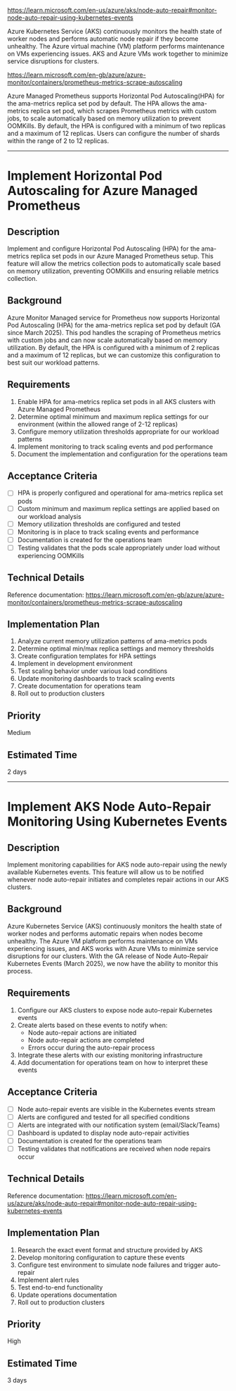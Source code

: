 https://learn.microsoft.com/en-us/azure/aks/node-auto-repair#monitor-node-auto-repair-using-kubernetes-events

Azure Kubernetes Service (AKS) continuously monitors the health state of worker nodes and performs automatic node repair if they become unhealthy. The Azure virtual machine (VM) platform performs maintenance on VMs experiencing issues. AKS and Azure VMs work together to minimize service disruptions for clusters.

https://learn.microsoft.com/en-gb/azure/azure-monitor/containers/prometheus-metrics-scrape-autoscaling

Azure Managed Prometheus supports Horizontal Pod Autoscaling(HPA) for the ama-metrics replica set pod by default. The HPA allows the ama-metrics replica set pod, which scrapes Prometheus metrics with custom jobs, to scale automatically based on memory utilization to prevent OOMKills. By default, the HPA is configured with a minimum of two replicas and a maximum of 12 replicas. Users can configure the number of shards within the range of 2 to 12 replicas.

---

# Implement Horizontal Pod Autoscaling for Azure Managed Prometheus

## Description
Implement and configure Horizontal Pod Autoscaling (HPA) for the ama-metrics replica set pods in our Azure Managed Prometheus setup. This feature will allow the metrics collection pods to automatically scale based on memory utilization, preventing OOMKills and ensuring reliable metrics collection.

## Background
Azure Monitor Managed service for Prometheus now supports Horizontal Pod Autoscaling (HPA) for the ama-metrics replica set pod by default (GA since March 2025). This pod handles the scraping of Prometheus metrics with custom jobs and can now scale automatically based on memory utilization. By default, the HPA is configured with a minimum of 2 replicas and a maximum of 12 replicas, but we can customize this configuration to best suit our workload patterns.

## Requirements
1. Enable HPA for ama-metrics replica set pods in all AKS clusters with Azure Managed Prometheus
2. Determine optimal minimum and maximum replica settings for our environment (within the allowed range of 2-12 replicas)
3. Configure memory utilization thresholds appropriate for our workload patterns
4. Implement monitoring to track scaling events and pod performance
5. Document the implementation and configuration for the operations team

## Acceptance Criteria
- [ ] HPA is properly configured and operational for ama-metrics replica set pods
- [ ] Custom minimum and maximum replica settings are applied based on our workload analysis
- [ ] Memory utilization thresholds are configured and tested
- [ ] Monitoring is in place to track scaling events and performance
- [ ] Documentation is created for the operations team
- [ ] Testing validates that the pods scale appropriately under load without experiencing OOMKills

## Technical Details
Reference documentation: https://learn.microsoft.com/en-gb/azure/azure-monitor/containers/prometheus-metrics-scrape-autoscaling

## Implementation Plan
1. Analyze current memory utilization patterns of ama-metrics pods
2. Determine optimal min/max replica settings and memory thresholds
3. Create configuration templates for HPA settings
4. Implement in development environment
5. Test scaling behavior under various load conditions
6. Update monitoring dashboards to track scaling events
7. Create documentation for operations team
8. Roll out to production clusters

## Priority
Medium

## Estimated Time
2 days

---
# Implement AKS Node Auto-Repair Monitoring Using Kubernetes Events

## Description
Implement monitoring capabilities for AKS node auto-repair using the newly available Kubernetes events. This feature will allow us to be notified whenever node auto-repair initiates and completes repair actions in our AKS clusters.

## Background
Azure Kubernetes Service (AKS) continuously monitors the health state of worker nodes and performs automatic repairs when nodes become unhealthy. The Azure VM platform performs maintenance on VMs experiencing issues, and AKS works with Azure VMs to minimize service disruptions for our clusters. With the GA release of Node Auto-Repair Kubernetes Events (March 2025), we now have the ability to monitor this process.

## Requirements
1. Configure our AKS clusters to expose node auto-repair Kubernetes events
2. Create alerts based on these events to notify when:
   - Node auto-repair actions are initiated
   - Node auto-repair actions are completed
   - Errors occur during the auto-repair process
3. Integrate these alerts with our existing monitoring infrastructure
4. Add documentation for operations team on how to interpret these events

## Acceptance Criteria
- [ ] Node auto-repair events are visible in the Kubernetes events stream
- [ ] Alerts are configured and tested for all specified conditions
- [ ] Alerts are integrated with our notification system (email/Slack/Teams)
- [ ] Dashboard is updated to display node auto-repair activities
- [ ] Documentation is created for the operations team
- [ ] Testing validates that notifications are received when node repairs occur

## Technical Details
Reference documentation: https://learn.microsoft.com/en-us/azure/aks/node-auto-repair#monitor-node-auto-repair-using-kubernetes-events

## Implementation Plan
1. Research the exact event format and structure provided by AKS
2. Develop monitoring configuration to capture these events
3. Configure test environment to simulate node failures and trigger auto-repair
4. Implement alert rules
5. Test end-to-end functionality
6. Update operations documentation
7. Roll out to production clusters

## Priority
High

## Estimated Time
3 days
